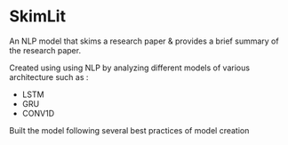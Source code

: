# SkimLit

An NLP model that skims a research paper & provides a brief summary of the research paper. 

Created using using NLP by analyzing different models of various architecture such as :
- LSTM
- GRU
- CONV1D

Built the model following several best practices of model creation
